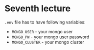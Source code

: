 # Seventh lecture

`.env` file has to have following variables:
- `MONGO_USER` - your mongo user
- `MONGO_PW` - your mongo user password
- `MONGO_CLUSTER` - your mongo cluster
